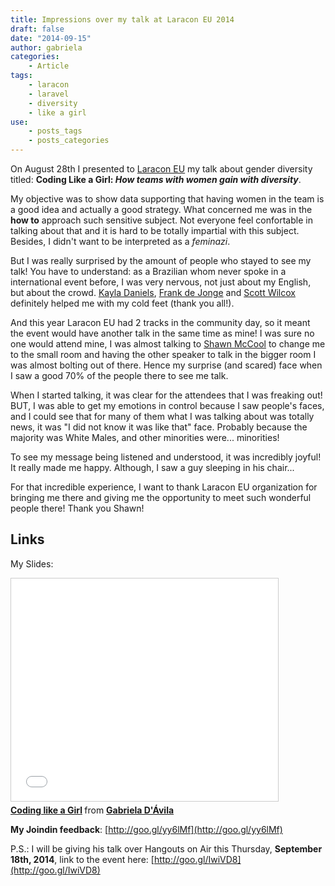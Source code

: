 ```yaml
---
title: Impressions over my talk at Laracon EU 2014
draft: false
date: "2014-09-15"
author: gabriela
categories:
    - Article
tags:
    - laracon
    - laravel
    - diversity
    - like a girl
use:
    - posts_tags
    - posts_categories
---
```


On August 28th I presented to [Laracon EU](http://laracon.eu) my talk about gender diversity titled: **Coding Like a Girl: _How teams with women gain with diversity_**.

My objective was to show data supporting that having women in the team is a good idea and actually a good strategy. What concerned me was in the **how to** approach such sensitive subject. Not everyone feel confortable in talking about that and it is hard to be totally impartial with this subject. Besides, I didn't want to be interpreted as a _feminazi_.

But I was really surprised by the amount of people who stayed to see my talk! You have to understand: as a Brazilian whom never spoke in a international event before, I was very nervous, not just about my English, but about the crowd. [Kayla Daniels](http://www.twitter.com/kayladnls), [Frank de Jonge](http://twitter.com/frekynet) and [Scott Wilcox](http://twitter.com/ssx) definitely helped me with my cold feet (thank you all!).

And this year Laracon EU had 2 tracks in the community day, so it meant the event would have another talk in the same time as mine! I was sure no one would attend mine, I was almost talking to [Shawn McCool](http://www.twitter.com/shawnmccool) to change me to the small room and having the other speaker to talk in the bigger room I was almost bolting out of there. Hence my surprise (and scared) face when I saw a good 70% of the people there to see me talk.

When I started talking, it was clear for the attendees that I was freaking out! BUT, I was able to get my emotions in control because I saw people's faces, and I could see that for many of them what I was talking about was totally news, it was "I did not know it was like that" face. Probably because the majority was White Males, and other minorities were... minorities!

To see my message being listened and understood, it was incredibly joyful! It really made me happy. Although, I saw a guy sleeping in his chair...

For that incredible experience, I want to thank Laracon EU organization for bringing me there and giving me the opportunity to meet such wonderful people there! Thank you Shawn!

## Links

My Slides:

<iframe src="//www.slideshare.net/slideshow/embed_code/38433691" width="427" height="356" frameborder="0" marginwidth="0" marginheight="0" scrolling="no" style="border:1px solid #CCC; border-width:1px; margin-bottom:5px; max-width: 100%;" allowfullscreen> </iframe> <div style="margin-bottom:5px"> <strong> <a href="https://www.slideshare.net/gabidavila/coding-like-a-girl" title="Coding like a Girl" target="_blank">Coding like a Girl</a> </strong> from <strong><a href="http://www.slideshare.net/gabidavila" target="_blank">Gabriela D&#x27;Ávila</a></strong> </div>

**My Joindin feedback**: [http://goo.gl/yy6lMf](http://goo.gl/yy6lMf)

P.S.: I will be giving his talk over Hangouts on Air this Thursday, **September 18th, 2014**, link to the event here: [http://goo.gl/IwiVD8](http://goo.gl/IwiVD8)
